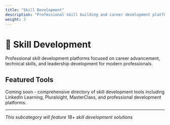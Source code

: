 ```yaml
---
title: "Skill Development"  
description: "Professional skill building and career development platforms"
weight: 3
---
```


# 🚀 Skill Development

Professional skill development platforms focused on career advancement, technical skills, and leadership development for modern professionals.

## Featured Tools

Coming soon - comprehensive directory of skill development tools including LinkedIn Learning, Pluralsight, MasterClass, and professional development platforms.

---

*This subcategory will feature 18+ skill development solutions*